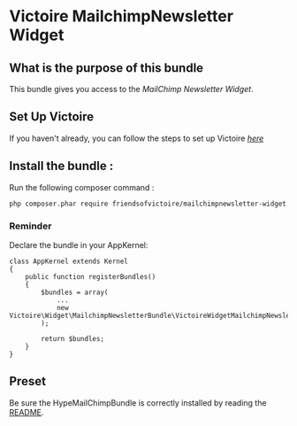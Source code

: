 Victoire MailchimpNewsletter Widget
============

## What is the purpose of this bundle

This bundle gives you access to the *MailChimp Newsletter Widget*.

## Set Up Victoire

If you haven't already, you can follow the steps to set up Victoire *[here](https://github.com/Victoire/victoire/blob/master/setup.md)*

## Install the bundle :

Run the following composer command :

    php composer.phar require friendsofvictoire/mailchimpnewsletter-widget

### Reminder

Declare the bundle in your AppKernel:

    class AppKernel extends Kernel
    {
        public function registerBundles()
        {
            $bundles = array(
                ...
                new Victoire\Widget\MailchimpNewsletterBundle\VictoireWidgetMailchimpNewsletterBundle(),
            );

            return $bundles;
        }
    }

## Preset

Be sure the HypeMailChimpBundle is correctly installed by reading the [README](https://github.com/AhmedSamy/HypeMailChimpBundle).

